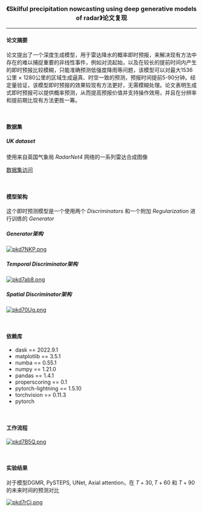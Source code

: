 <h3 style="text-align:center">《Skilful precipitation nowcasting using deep
generative models of radar》论文复现</h3>

***

<h4>论文摘要</h4>

论文提出了一个深度生成模型，用于雷达降水的概率即时预报，来解决现有方法中存在的难以捕捉重要的非线性事件，例如对流起始，以及在较长的提前时间内产生的即时预报比较模糊，只能准确预测低强度降雨等问题，该模型可以对最大1536公里 $\times$ 1280公里的区域生成逼真、时空一致的预测，预报时间提前5-90分钟。经定量验证，该模型即时预报的效果较现有方法更好，无需模糊处理。论文表明生成式即时预报可以提供概率预测，从而提高预报价值并支持操作效用，并且在分辨率和提前期比现有方法更胜一筹。

<br>

<h4>数据集</h4>

<h5>UK dataset</h5>

使用来自英国气象局 *RadarNet4* 网络的一系列雷达合成图像

[数据集访问](gs://dm-nowcasting/datasets/nowcasting_open_source_osgb/nimrod_osgb_1000m_yearly_splits/radar/20200718)

<br>

<h4>模型架构</h4>

这个即时预测模型是一个使用两个 *Discriminators* 和一个附加 *Regularization* 进行训练的 *Generator*

<h5>Generator架构</h5>

[![pkd7NKP.png](https://s21.ax1x.com/2024/06/14/pkd7NKP.png)](https://imgse.com/i/pkd7NKP)

<h5>Temporal Discriminator架构</h5>

[![pkd7ab8.png](https://s21.ax1x.com/2024/06/14/pkd7ab8.png)](https://imgse.com/i/pkd7ab8)

<h5>Spatial Discriminator架构</h5>

[![pkd70Ug.png](https://s21.ax1x.com/2024/06/14/pkd70Ug.png)](https://imgse.com/i/pkd70Ug)

<br>

<h4>依赖库</h4>

* dask == 2022.9.1
* matplotlib == 3.5.1
* numba == 0.55.1
* numpy == 1.21.0
* pandas == 1.4.1
* properscoring == 0.1
* pytorch-lightning == 1.5.10
* torchvision == 0.11.3
* pytorch

<br>

<h4>工作流程</h4>

[![pkd7B5Q.png](https://s21.ax1x.com/2024/06/14/pkd7B5Q.png)](https://imgse.com/i/pkd7B5Q)

<br>

<h4>实验结果</h4>

对于模型DGMR, PySTEPS, UNet, Axial attention，在 $T + 30, T+60$ 和 $T + 90$ 的未来时间的预测对比

[![pkd7rCj.png](https://s21.ax1x.com/2024/06/14/pkd7rCj.png)](https://imgse.com/i/pkd7rCj)
